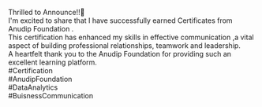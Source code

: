 
Thrilled to Announce!!💫   
I'm excited to share that I have successfully earned  Certificates from Anudip Foundation .  
This certification has enhanced my skills in effective communication ,a vital aspect of building professional relationships, teamwork and leadership.  
A heartfelt thank you to the Anudip Foundation for providing such an excellent learning platform.  
#Certification  
#AnudipFoundation  
#DataAnalytics  
#BuisnessCommunication  
